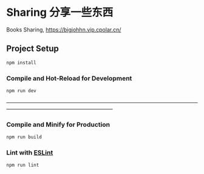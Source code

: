 # Sharing 分享一些东西

Books Sharing, https://bigjohhn.vip.cpolar.cn/

## Project Setup

```sh
npm install
```

### Compile and Hot-Reload for Development

```sh
npm run dev
```

————————————————————————————————————————————————————————

### Compile and Minify for Production

```sh
npm run build
```

### Lint with [ESLint](https://eslint.org/)

```sh
npm run lint
```
